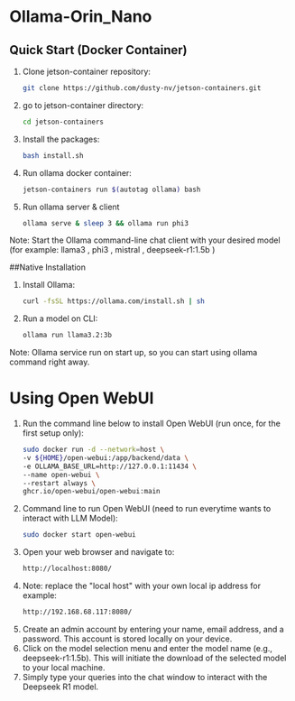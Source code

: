 
# Ollama-Orin_Nano

## Quick Start (Docker Container)

1. Clone jetson-container repository:
   ```bash
   git clone https://github.com/dusty-nv/jetson-containers.git

2. go to jetson-container directory:
   ```bash
   cd jetson-containers

3. Install the packages:
   ```bash
   bash install.sh

7. Run ollama docker container:
   ```bash
   jetson-containers run $(autotag ollama) bash

8. Run ollama server & client
   ```bash
   ollama serve & sleep 3 && ollama run phi3

Note: Start the Ollama command-line chat client with your desired model (for example: llama3 , phi3 , mistral , deepseek-r1:1.5b )

##Native Installation

1. Install Ollama:
   ```bash
   curl -fsSL https://ollama.com/install.sh | sh
   
2. Run a model on CLI:
   ```bash
   ollama run llama3.2:3b
   
Note: Ollama service run on start up, so you can start using ollama command right away.

# Using Open WebUI

1. Run the command line below to install Open WebUI (run once, for the first setup only):
   ```bash
   sudo docker run -d --network=host \
   -v ${HOME}/open-webui:/app/backend/data \
   -e OLLAMA_BASE_URL=http://127.0.0.1:11434 \
   --name open-webui \
   --restart always \
   ghcr.io/open-webui/open-webui:main

2. Command line to run Open WebUI (need to run everytime wants to interact with LLM Model): 
   ```bash
   sudo docker start open-webui

3. Open your web browser and navigate to:
   ```bash
   http://localhost:8080/

4. Note: replace the "local host" with your own local ip address for example:
   ```bash
   http://192.168.68.117:8080/

5. Create an admin account by entering your name, email address, and a password. This account is stored locally on your device.
6. Click on the model selection menu and enter the model name (e.g., deepseek-r1:1.5b). This will initiate the download of the selected model to your local machine.
7. Simply type your queries into the chat window to interact with the Deepseek R1 model.
